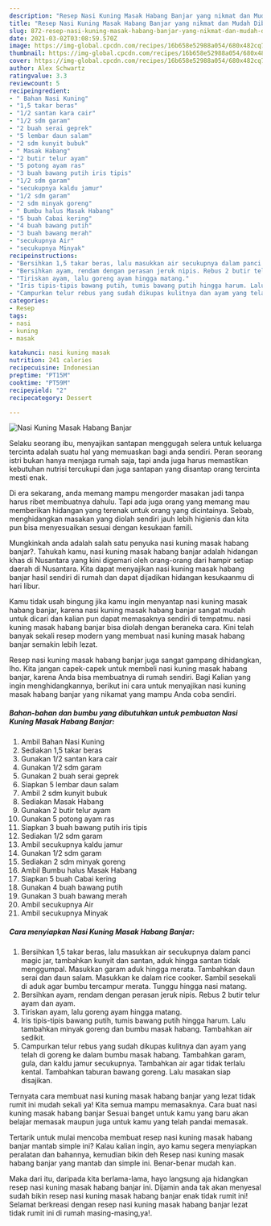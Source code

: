 ```yaml
---
description: "Resep Nasi Kuning Masak Habang Banjar yang nikmat dan Mudah Dibuat"
title: "Resep Nasi Kuning Masak Habang Banjar yang nikmat dan Mudah Dibuat"
slug: 872-resep-nasi-kuning-masak-habang-banjar-yang-nikmat-dan-mudah-dibuat
date: 2021-03-02T03:08:59.570Z
image: https://img-global.cpcdn.com/recipes/16b658e52988a054/680x482cq70/nasi-kuning-masak-habang-banjar-foto-resep-utama.jpg
thumbnail: https://img-global.cpcdn.com/recipes/16b658e52988a054/680x482cq70/nasi-kuning-masak-habang-banjar-foto-resep-utama.jpg
cover: https://img-global.cpcdn.com/recipes/16b658e52988a054/680x482cq70/nasi-kuning-masak-habang-banjar-foto-resep-utama.jpg
author: Alex Schwartz
ratingvalue: 3.3
reviewcount: 5
recipeingredient:
- " Bahan Nasi Kuning"
- "1,5 takar beras"
- "1/2 santan kara cair"
- "1/2 sdm garam"
- "2 buah serai geprek"
- "5 lembar daun salam"
- "2 sdm kunyit bubuk"
- " Masak Habang"
- "2 butir telur ayam"
- "5 potong ayam ras"
- "3 buah bawang putih iris tipis"
- "1/2 sdm garam"
- "secukupnya kaldu jamur"
- "1/2 sdm garam"
- "2 sdm minyak goreng"
- " Bumbu halus Masak Habang"
- "5 buah Cabai kering"
- "4 buah bawang putih"
- "3 buah bawang merah"
- "secukupnya Air"
- "secukupnya Minyak"
recipeinstructions:
- "Bersihkan 1,5 takar beras, lalu masukkan air secukupnya dalam panci magic jar, tambahkan kunyit dan santan, aduk hingga santan tidak menggumpal. Masukkan garam aduk hingga merata. Tambahkan daun serai dan daun salam. Masukkan ke dalam rice cooker. Sambil sesekali di aduk agar bumbu tercampur merata. Tunggu hingga nasi matang."
- "Bersihkan ayam, rendam dengan perasan jeruk nipis. Rebus 2 butir telur ayam dan ayam."
- "Tiriskan ayam, lalu goreng ayam hingga matang."
- "Iris tipis-tipis bawang putih, tumis bawang putih hingga harum. Lalu tambahkan minyak goreng dan bumbu masak habang. Tambahkan air sedikit."
- "Campurkan telur rebus yang sudah dikupas kulitnya dan ayam yang telah di goreng ke dalam bumbu masak habang. Tambahkan garam, gula, dan kaldu jamur secukupnya. Tambahkan air agar tidak terlalu kental. Tambahkan taburan bawang goreng. Lalu masakan siap disajikan."
categories:
- Resep
tags:
- nasi
- kuning
- masak

katakunci: nasi kuning masak 
nutrition: 241 calories
recipecuisine: Indonesian
preptime: "PT15M"
cooktime: "PT59M"
recipeyield: "2"
recipecategory: Dessert

---
```



![Nasi Kuning Masak Habang Banjar](https://img-global.cpcdn.com/recipes/16b658e52988a054/680x482cq70/nasi-kuning-masak-habang-banjar-foto-resep-utama.jpg)

Selaku seorang ibu, menyajikan santapan menggugah selera untuk keluarga tercinta adalah suatu hal yang memuaskan bagi anda sendiri. Peran seorang istri bukan hanya menjaga rumah saja, tapi anda juga harus memastikan kebutuhan nutrisi tercukupi dan juga santapan yang disantap orang tercinta mesti enak.

Di era  sekarang, anda memang mampu mengorder masakan jadi tanpa harus ribet membuatnya dahulu. Tapi ada juga orang yang memang mau memberikan hidangan yang terenak untuk orang yang dicintainya. Sebab, menghidangkan masakan yang diolah sendiri jauh lebih higienis dan kita pun bisa menyesuaikan sesuai dengan kesukaan famili. 



Mungkinkah anda adalah salah satu penyuka nasi kuning masak habang banjar?. Tahukah kamu, nasi kuning masak habang banjar adalah hidangan khas di Nusantara yang kini digemari oleh orang-orang dari hampir setiap daerah di Nusantara. Kita dapat menyajikan nasi kuning masak habang banjar hasil sendiri di rumah dan dapat dijadikan hidangan kesukaanmu di hari libur.

Kamu tidak usah bingung jika kamu ingin menyantap nasi kuning masak habang banjar, karena nasi kuning masak habang banjar sangat mudah untuk dicari dan kalian pun dapat memasaknya sendiri di tempatmu. nasi kuning masak habang banjar bisa diolah dengan beraneka cara. Kini telah banyak sekali resep modern yang membuat nasi kuning masak habang banjar semakin lebih lezat.

Resep nasi kuning masak habang banjar juga sangat gampang dihidangkan, lho. Kita jangan capek-capek untuk membeli nasi kuning masak habang banjar, karena Anda bisa membuatnya di rumah sendiri. Bagi Kalian yang ingin menghidangkannya, berikut ini cara untuk menyajikan nasi kuning masak habang banjar yang nikamat yang mampu Anda coba sendiri.

<!--inarticleads1-->

##### Bahan-bahan dan bumbu yang dibutuhkan untuk pembuatan Nasi Kuning Masak Habang Banjar:

1. Ambil  Bahan Nasi Kuning
1. Sediakan 1,5 takar beras
1. Gunakan 1/2 santan kara cair
1. Gunakan 1/2 sdm garam
1. Gunakan 2 buah serai geprek
1. Siapkan 5 lembar daun salam
1. Ambil 2 sdm kunyit bubuk
1. Sediakan  Masak Habang
1. Gunakan 2 butir telur ayam
1. Gunakan 5 potong ayam ras
1. Siapkan 3 buah bawang putih iris tipis
1. Sediakan 1/2 sdm garam
1. Ambil secukupnya kaldu jamur
1. Gunakan 1/2 sdm garam
1. Sediakan 2 sdm minyak goreng
1. Ambil  Bumbu halus Masak Habang
1. Siapkan 5 buah Cabai kering
1. Gunakan 4 buah bawang putih
1. Gunakan 3 buah bawang merah
1. Ambil secukupnya Air
1. Ambil secukupnya Minyak




<!--inarticleads2-->

##### Cara menyiapkan Nasi Kuning Masak Habang Banjar:

1. Bersihkan 1,5 takar beras, lalu masukkan air secukupnya dalam panci magic jar, tambahkan kunyit dan santan, aduk hingga santan tidak menggumpal. Masukkan garam aduk hingga merata. Tambahkan daun serai dan daun salam. Masukkan ke dalam rice cooker. Sambil sesekali di aduk agar bumbu tercampur merata. Tunggu hingga nasi matang.
1. Bersihkan ayam, rendam dengan perasan jeruk nipis. Rebus 2 butir telur ayam dan ayam.
1. Tiriskan ayam, lalu goreng ayam hingga matang.
1. Iris tipis-tipis bawang putih, tumis bawang putih hingga harum. Lalu tambahkan minyak goreng dan bumbu masak habang. Tambahkan air sedikit.
1. Campurkan telur rebus yang sudah dikupas kulitnya dan ayam yang telah di goreng ke dalam bumbu masak habang. Tambahkan garam, gula, dan kaldu jamur secukupnya. Tambahkan air agar tidak terlalu kental. Tambahkan taburan bawang goreng. Lalu masakan siap disajikan.




Ternyata cara membuat nasi kuning masak habang banjar yang lezat tidak rumit ini mudah sekali ya! Kita semua mampu memasaknya. Cara buat nasi kuning masak habang banjar Sesuai banget untuk kamu yang baru akan belajar memasak maupun juga untuk kamu yang telah pandai memasak.

Tertarik untuk mulai mencoba membuat resep nasi kuning masak habang banjar mantab simple ini? Kalau kalian ingin, ayo kamu segera menyiapkan peralatan dan bahannya, kemudian bikin deh Resep nasi kuning masak habang banjar yang mantab dan simple ini. Benar-benar mudah kan. 

Maka dari itu, daripada kita berlama-lama, hayo langsung aja hidangkan resep nasi kuning masak habang banjar ini. Dijamin anda tak akan menyesal sudah bikin resep nasi kuning masak habang banjar enak tidak rumit ini! Selamat berkreasi dengan resep nasi kuning masak habang banjar lezat tidak rumit ini di rumah masing-masing,ya!.


